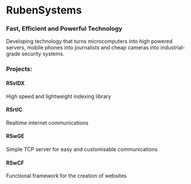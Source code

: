 # RubenSystems 

### Fast, Efficient and Powerful Technology

Developing technology that turns microcomputers into high powered servers, mobile phones into journalists and cheap cameras into industrial-grade security systems.

### Projects:
#### RSvIDX
High speed and lightweight indexing library 

#### RSrtIC 
Realtime internet communications 

#### RSwGE 
Simple TCP server for easy and customisable communications 

#### RSwCF 
Functional framework for the creation of websites
